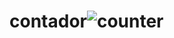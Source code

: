 # contador![counter](https://github.com/henriquemtn/contador/assets/92762031/8a4162d3-3bb7-455b-902e-6d278a1ee7f9)
